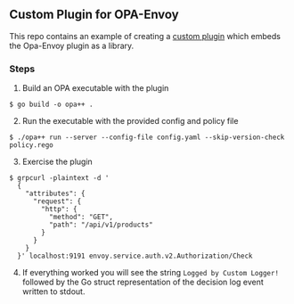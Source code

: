 ## Custom Plugin for OPA-Envoy

This repo contains an example of creating a [custom plugin](https://www.openpolicyagent.org/docs/latest/extensions/#custom-plugins-for-opa-runtime)
which embeds the Opa-Envoy plugin as a library.

### Steps

1. Build an OPA executable with the plugin
```
$ go build -o opa++ .
```

2. Run the executable with the provided config and policy file
```
$ ./opa++ run --server --config-file config.yaml --skip-version-check policy.rego
```

3. Exercise the plugin
```
$ grpcurl -plaintext -d '
  {
    "attributes": {
      "request": {
        "http": {
          "method": "GET",
          "path": "/api/v1/products"
        }
      }
    }
  }' localhost:9191 envoy.service.auth.v2.Authorization/Check
```

4. If everything worked you will see the string `Logged by Custom Logger!` followed by the Go struct representation of the
   decision log event written to stdout.